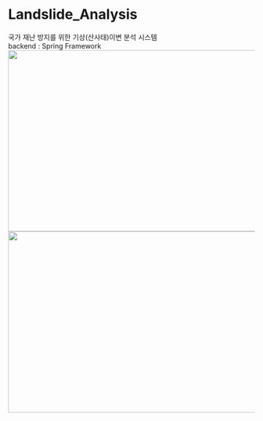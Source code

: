# Landslide_Analysis

국가 재난 방지를 위한 기상(산사태)이변 분석 시스템<br>
backend : Spring Framework
<img src="https://user-images.githubusercontent.com/54830451/95164385-da386900-07e4-11eb-9876-8782d790fb3a.PNG"  width="700" height="370"><br>
<img src="https://user-images.githubusercontent.com/54830451/95164766-9003b780-07e5-11eb-9611-77351aa6fce0.PNG"  width="700" height="370">
